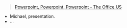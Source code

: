 > [Powerpoint, Powerpoint, Powerpoint - The Office US](https://youtu.be/xTQ7vhtp23w?si=Co42zKo_UFGOnVXj)

- Michael, presentation.
- ...
